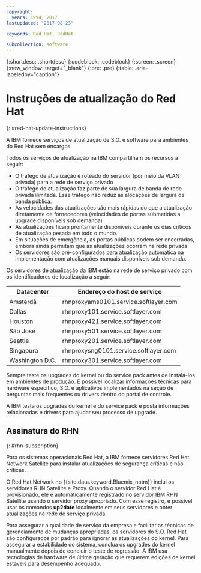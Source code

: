 ```yaml
---
copyright:
  years: 1994, 2017
lastupdated: "2017-08-23"

keywords: Red Hat, RedHat

subcollection: software
---
```


{:shortdesc: .shortdesc}
{:codeblock: .codeblock}
{:screen: .screen}
{:new_window: target="_blank"}
{:pre: .pre}
{:table: .aria-labeledby="caption"}

# Instruções de atualização do Red Hat
{: #red-hat-update-instructions}

A IBM fornece serviços de atualização de S.O. e software para ambientes do Red Hat sem encargos.

Todos os serviços de atualização na IBM compartilham os recursos a seguir:
* O tráfego de atualização é roteado do servidor (por meio da VLAN privada) para a rede de serviço privado
* O tráfego de atualização faz parte de sua largura de banda de rede privada ilimitada. Esse tráfego não reduz as alocações de largura de banda pública.
* As velocidades das atualizações são mais rápidas do que a atualização diretamente de fornecedores (velocidades de portas submetidas a upgrade disponíveis sob demanda)
* As atualizações ficam prontamente disponíveis durante os dias críticos de atualização pesada em todo o mundo.
* Em situações de emergência, as portas públicas podem ser encerradas, embora ainda permitam que as atualizações ocorram na rede privada
* Os servidores são pré-configurados para atualização automática na implementação com atualizações manuais disponíveis sob demanda.

Os servidores de atualização da IBM estão na rede de serviço privado com os identificadores de localização a seguir:

|Datacenter|Endereço do host de serviço|
|---|---|
|Amsterdã|rhnproxyams0101.service.softlayer.com|
|Dallas|rhnproxy101.service.softlayer.com|
|Houston|rhnproxy421.service.softlayer.com|
|São José|rhnproxy501.service.softlayer.com|
|Seattle|rhnproxy201.service.softlayer.com|
|Singapura|rhnproxysng0101.service.softlayer.com|
|Washington D.C.|rhnproxy301.service.softlayer.com|

Sempre teste os upgrades do kernel ou do service pack antes de instalá-los em ambientes de produção. É possível localizar informações técnicas para hardware específico, S.O. e aplicativos implementados na seção de perguntas mais frequentes ou drivers dentro do portal de controle.

A IBM testa os upgrades do kernel e do service pack e posta informações relacionadas e drivers para ajudar seu processo de upgrade.

## Assinatura do RHN
{: #rhn-subscription}

Para os sistemas operacionais Red Hat, a IBM fornece servidores Red Hat Network Satellite para instalar atualizações de segurança críticas e não críticas.

O Red Hat Network no {{site.data.keyword.Bluemix_notm}} inclui os servidores RHN Satellite e Proxy. Quando o servidor Red Hat é provisionado, ele é automaticamente registrado no servidor IBM RHN Satellite usando o servidor proxy apropriado. Com esse registro, é possível usar os comandos **up2date** localmente em seus servidores e obter atualizações na rede de serviço privada.

Para assegurar a qualidade de serviço da empresa e facilitar as técnicas de gerenciamento de mudanças apropriadas, os servidores do S.O. Red Hat são configurados por padrão para ignorar as atualizações do kernel. Para assegurar a estabilidade do sistema, conclua os upgrades do kernel manualmente depois de concluir o teste de regressão. A IBM usa tecnologias de hardware de última geração que requerem edições de kernel estáveis para desempenho adequado.
